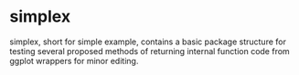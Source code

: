 # simplex
simplex, short for simple example, contains a basic package structure for testing several proposed methods of returning internal function code from ggplot wrappers for minor editing.

